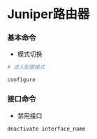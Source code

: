 # Juniper路由器


### 基本命令

* 模式切换

```sh
# 进入配置模式

configure
```


### 接口命令

* 禁用接口

```sh
deactivate interface_name
```
